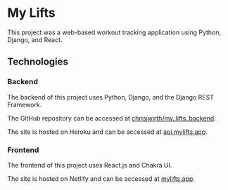 # My Lifts

This project was a web-based workout tracking application using Python, Django, and React.

## Technologies

### Backend

The backend of this project uses Python, Django, and the Django REST Framework.

The GitHub repository can be accessed at [chrisjwirth/my_lifts_backend](https://github.com/chrisjwirth/my_lifts_backend).

The site is hosted on Heroku and can be accessed at [api.mylifts.app](https://api.mylifts.app).

### Frontend

The frontend of this project uses React.js and Chakra UI.

The site is hosted on Netlify and can be accessed at [mylifts.app](https://www.mylifts.app).
